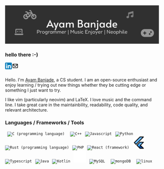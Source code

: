 ![banner-github](https://raw.githubusercontent.com/BrainTeazer/BrainTeazer/893ccaf8cdc27878fde21f2c6efc0f73f5755433/assests/banner-github.svg)

### hello there :-)

<a href='https://www.linkedin.com/in/ayambanjade/'>
    <img align='left' alt='linkedin' width='22px' src='./assests/linkedin.svg'/>
</a>
<a href='mailto:ayam.banjade@gmail.com'>
    <img align='left' alt='email' width='22px' src='./assests/email.svg'/>
</a>

<br /> <br />

Hello. I'm [Ayam Banjade](https://brainteazer.github.io), a CS student. I am an open-source enthusiast and enjoy learning / trying out new things whether they be cutting edge or something I just want to try.

I like vim (particularly neovim) and LaTeX. I love music and the command line. I take great care in the maintainbility, readability, code quality, and relevant architecture.

### Languages / Frameworks / Tools

<p float="left">
  <code> <img width="40" alt="C (programming language)" title="C (programming language)" src="./assests/c.png"/> </code>
  <code> <img width="40" alt="C++" title="C++" src="./assests/cpp.png" /></code>
  <code> <img width="40" alt="Javascript" title="Javascript" src="./assests/js.png"/></code>
  <code> <img width="40" alt="Python" title="Python" src="./assests/python.png" /></code>
  <code> <img width="40" alt="Rust (programming language)" title="Rust (programming language)" src="./assests/rust.png" /></code>
  <code> <img width="40" alt="PHP" title="PHP" src="./assests/php.png" /></code>
  <code> <img width="40" alt="React (framework)" title="React (framework)" src="./assests/react.png" /></code>
  <code> <img width="40" alt="Flutter (programming language)" title="Flutter (programming language)" src="./assests/flutter.png" /></code>
  <code> <img width="40" alt="Typescript" title="Typescript" src="./assests/typescript.png" /></code>
  <code> <img width="40" alt="Java" title="Java" src="./assests/java.png" /></code>
  <code> <img width="40" alt="Kotlin" title="Kotlin" src="./assests/kotlin.png" /></code>
  <code> <img width="40" alt="Next.js" title="Next.js" src="./assests/nextjs.png" /></code>
  <code> <img width="40" alt="MySQL" title="MYSQL" src="./assests/mysql.png" /> </code>
  <code> <img width="40" alt="mongoDB" title="mongoDB" src="./assests/mongodb.png" /> </code>
  <code> <img width="40" alt="linux" title="Linux (Operating System)" src="./assests/linux.png" /> </code>
</p>
